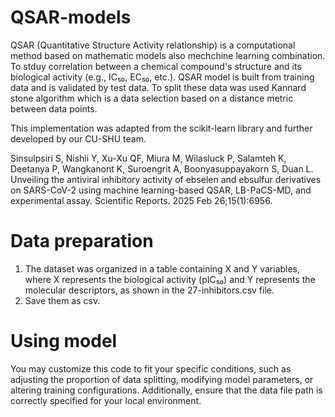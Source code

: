 # QSAR-models
QSAR (Quantitative Structure Activity relationship) is a computational method based on mathematic models also mechchine learning combination. To stduy correlation between a chemical compound's structure and its biological activity (e.g., IC₅₀, EC₅₀, etc.). QSAR model is built from training data and is validated by test data. To split these data was used Kannard stone algorithm which is a data selection based on a distance metric between data points. 

This implementation was adapted from the scikit-learn library and further developed by our CU-SHU team.

Sinsulpsiri S, Nishii Y, Xu-Xu QF, Miura M, Wilasluck P, Salamteh K, Deetanya P, Wangkanont K, Suroengrit A, Boonyasuppayakorn S, Duan L. Unveiling the antiviral inhibitory activity of ebselen and ebsulfur derivatives on SARS-CoV-2 using machine learning-based QSAR, LB-PaCS-MD, and experimental assay. Scientific Reports. 2025 Feb 26;15(1):6956.

# Data preparation
1. The dataset was organized in a table containing X and Y variables, where X represents the biological activity (pIC₅₀) and Y represents the molecular descriptors, as shown in the 27-inhibitors.csv file.
2. Save them as csv.

# Using model
You may customize this code to fit your specific conditions, such as adjusting the proportion of data splitting, modifying model parameters, or altering training configurations. Additionally, ensure that the data file path is correctly specified for your local environment.

